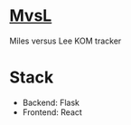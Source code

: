 # [MvsL](mit-koms.netlify.app)
Miles versus Lee KOM tracker


# Stack
* Backend: Flask
* Frontend: React
